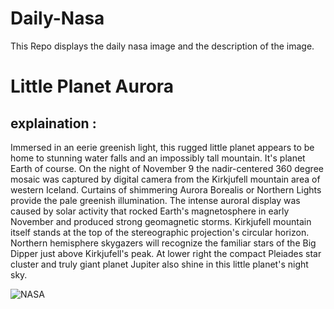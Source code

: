 # Daily-Nasa

This Repo displays the daily nasa image and the description of the image.

<!--NASA-->
# Little Planet Aurora
## explaination :

Immersed in an eerie greenish light, this rugged little planet appears to be home to stunning water falls and an impossibly tall mountain. It's planet Earth of course. On the night of November 9 the nadir-centered 360 degree mosaic was captured by digital camera from the Kirkjufell mountain area of western Iceland. Curtains of shimmering Aurora Borealis or Northern Lights provide the pale greenish illumination. The intense auroral display was caused by solar activity that rocked Earth's magnetosphere in early November and produced strong geomagnetic storms. Kirkjufell mountain itself stands at the top of the stereographic projection's circular horizon. Northern hemisphere skygazers will recognize the familiar stars of the Big Dipper just above Kirkjufell's peak. At lower right the compact Pleiades star cluster and truly giant planet Jupiter also shine in this little planet's night sky.

![NASA](https://apod.nasa.gov/apod/image/2311/Kirkjufell2023Nov9_1024.jpg)
<!--/NASA-->